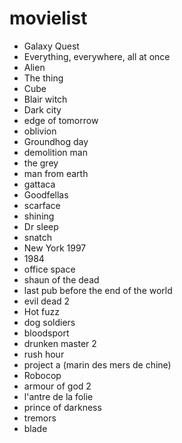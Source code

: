 # movielist

- Galaxy Quest
- Everything, everywhere, all at once
- Alien
- The thing
- Cube
- Blair witch 
- Dark city
- edge of tomorrow
- oblivion
- Groundhog day 
- demolition man
- the grey
- man from earth
- gattaca
- Goodfellas
- scarface
- shining
- Dr sleep
- snatch
- New York 1997
- 1984
- office space
- shaun of the dead
- last pub before the end of the world
- evil dead 2
- Hot fuzz
- dog soldiers
- bloodsport
- drunken master 2
- rush hour
- project a (marin des mers de chine)
- Robocop
- armour of god 2
- l'antre de la folie
- prince of darkness
- tremors
- blade

